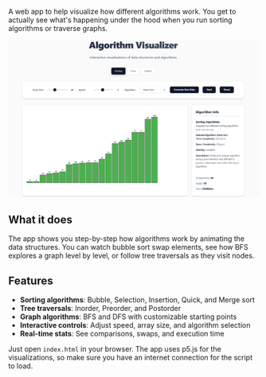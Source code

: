 A web app to help visualize how different algorithms work. You get to actually see what's happening under the hood when you run sorting algorithms or traverse graphs.

![demo](media/demo.png)

## What it does

The app shows you step-by-step how algorithms work by animating the data structures. You can watch bubble sort swap elements, see how BFS explores a graph level by level, or follow tree traversals as they visit nodes.

## Features

- **Sorting algorithms**: Bubble, Selection, Insertion, Quick, and Merge sort
- **Tree traversals**: Inorder, Preorder, and Postorder
- **Graph algorithms**: BFS and DFS with customizable starting points
- **Interactive controls**: Adjust speed, array size, and algorithm selection
- **Real-time stats**: See comparisons, swaps, and execution time

Just open `index.html` in your browser. The app uses p5.js for the visualizations, so make sure you have an internet connection for the script to load.
